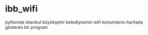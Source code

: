 # ibb_wifi
pythonda istanbul büyükşehir belediyesinin wifi konumlarını haritada gösteren bir program
